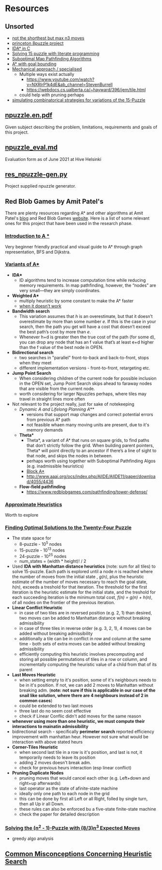 # Resources

## Unsorted
- [not the shorthest but max n3 moves](https://cseweb.ucsd.edu//~ccalabro/essays/15_puzzle.pdf)
- [princeton 8puzzle project](https://www.cs.princeton.edu/courses/archive/spr10/cos226/assignments/8puzzle.html)
- [IDA* in C](https://rosettacode.org/wiki/15_puzzle_solver#IDA.2A)
- [Solving 15 puzzle with literate programming](https://kenogo.org/literate_programming/15_puzzle_solver.pdf)
- [Suboptimal Map Pathfinding Algorithms](https://www.movingai.com/SAS/SUB/)
- [A* with goal bounding](http://www.gameaipro.com/GameAIPro3/GameAIPro3_Chapter22_Faster_A_Star_with_Goal_Bounding.pdf)
- [Mechanical approach / specialised](https://www.kopf.com.br/kaplof/how-to-solve-any-slide-puzzle-regardless-of-its-size/)
    - Multiple ways exist actually
        - https://www.youtube.com/watch?v=NXRIrP1k4dE&ab_channel=StevenBurrell
        - https://webdocs.cs.ualberta.ca/~hayward/396/jem/tile.html
    - could help with pruning perhaps
- [simulating combinatorical strategies for variations of the 15-Puzzle](https://github.com/Kney-Delach/Elysium-Puzzle-Engine)

## [npuzzle.en.pdf](npuzzle.en.pdf)
Given subject describing the problem, limitations, requirements and goals of this project.

## [npuzzle_eval.md](npuzzle_eval.md)
Evaluation form as of June 2021 at Hive Helsinki

## [res_npuzzle-gen.py](res_npuzzle-gen.py)
Project supplied npuzzle generator.

## Red Blob Games by Amit Patel's
There are plenty resources regarding A* and other algorithms at Amit Patel's [blog](http://www-cs-students.stanford.edu/~amitp/) and Red Blob Games [website](https://www.redblobgames.com/). Here is a list of some relevant ones for this project that have been used in the research phase.

### [Introduction to A *](https://www.redblobgames.com/pathfinding/a-star/introduction.html)
Very beginner friendly practical and visual guide to A* through graph representation, BFS and Dijkstra.

### [Variants of A*](http://theory.stanford.edu/~amitp/GameProgramming/Variations.html)
- **IDA\***
    - ID algorithms tend to increase computation time while reducing memory requirements. In map pathfinding, however, the “nodes” are very small―they are simply coordinates.
- **Weighted A\***
    - multiply heuristic by some constant to make the A* faster
    - [when it doesn't work](https://www.cs.unh.edu/~ruml/papers/wted-astar-socs-12.pdf)
- **Bandwidth search**
    - This variation assumes that *h* is an overestimate, but that it doesn’t overestimate by more than some number *e*. If this is the case in your search, then the path you get will have a cost that doesn’t exceed the best path’s cost by more than *e*.
    - Whenever h+d is greater then the true cost of the path (for some d), you can drop any node that has an f value that’s at least e+d higher than the f value of the best node in OPEN.
- **Bidirectional search**
    - two searches in "parallel" front-to-back and back-to-front, stops when they meet
    - different implementation versions - front-to-front, retargeting etc.
- **Jump Point Search**
    - When considering children of the current node for possible inclusion in the OPEN set, Jump Point Search skips ahead to faraway nodes that are visible from the current node.
    - worth considering for larger Npuzzles perhaps, where tiles may travel in straight lines more often
- Not relevant to the project really, just for sake of notekeeping
    - **Dynamic A* and Lifelong Planning A***
        - versions that support map changes and correct potential errors from previous A* path
        - not feasible whaen many moving units are present, due to it's memory demands
    - **Theta\***
        - Theta*, a variant of A* that runs on square grids, to find paths that don’t strictly follow the grid. When building parent pointers, Theta* will point directly to an ancestor if there’s a line of sight to that node, and skips the nodes in between.
        - perhaps worth using together with Suboptimal Pathfinding Algos (e.g. inadmissible heuristics)
        - [Block A*](https://webdocs.cs.ualberta.ca/~holte/Publications/aaai11PeterYapFinal.pdf)
        - http://www.aaai.org/ocs/index.php/AIIDE/AIIDE11/paper/download/4055/4436
    - **Flow-field pathfinding**
        - https://www.redblobgames.com/pathfinding/tower-defense/
### [Approximate Heuristics](http://theory.stanford.edu/~amitp/GameProgramming/Heuristics.html#approximate-heuristics)
Worth to explore

### [Finding Optimal Solutions to the Twenty-Four Puzzle](https://courses.cs.washington.edu/courses/csep573/10wi/korf96.pdf)
-  The state space for
    - 8-puzzle - 10<sup>5</sup> nodes
    - 15-puzzle - 10<sup>13</sup> nodes
    - 24-puzzle - 10<sup>25</sup> nodes
    - num_states = (width * height)! / 2
- Used **IDA with Manhattan distance heuristics** (note: sum for all tiles) to solve 15-puzzle. Each path is explored until  a node *n* is reached where the number of moves from the initial state , *g(n)*, plus the heuristic estimate of the number of moves necessary to reach the goal state, *h(n)*, exceeds a treshold for that iteration. The threshold for the first iteration is the heuristic estimate for the initial state, and the treshold for each succeeding iteration is the minimum total cost, *f(n) = g(n) + h(n)*, of all nodes on the frontier of the previous iteration.
- **Linear Conflict Heuristic**
    - in case of two tiles are in reversed position (e.g. 2, 1) than desired, two moves can be added to Manhattan distance without breaking admissibility
    - in case of three tiles in reverse order (e.g. 3, 2, 1), 4 moves can be added without breaking admissibility
    - additionally a tile can be in conflict in row and column at the same time - both sets of extra moves can be added without breaking admissibility
    - efficiently computing this heuristic involves precomputing and storing all possible permutations of tiles in a row or column, and incrementally computing the heuristic value of a child from that of its parent
- **Last Moves Heuristic**
    - when setting empty to it's position, some of it's neighbours needs to be in it's position. If not, we can add 2 moves to Manhattan without breaking adm. (**note: not sure if this is applicable in our case of the snail like solution, where there are 4 neighbours instead of 2 in common cases**)
    - could be extended to two last moves
    - three last do no seem cost effective
    - check if Linear Conflic didn't add moves for the same reason
- **whenever using more than one heuristic, we must compute their interactions to mainatin admissibility**
- bidirectional search - specifically **perimeter search** reported efficiency improvement with manhattan heur. However not sure what would be interaction with above stated heurs
- **Corner-Tiles Heuristic**
    - when second last tile in a row is it's position, and last is not, it temporarily needs to leave its position
    - adding 2 moves doesn't break adm.
    - check for previous heurs interaction (esp linear conflict)
- **Pruning Duplicate Nodes**
    - pruning moves that would cancel each other (e.g. Left+down and right+up afterwards)
    - last operator as the state of afinite-state machine
    - ideally only one path to each node in the grid
    - this can be done by first all Left or all Right, folled by single turn, then all Up ir all Down.
    - these rules can also be enforced bu a five-state finite-state machine
    - check the paper for detailed description

### [Solving the (n<sup>2</sup> - 1)-Puzzle with (8/3)n<sup>3</sup> Expected Moves](https://www.mdpi.com/1999-4893/8/3/459/pdf)
- greedy algo analysis

## [Common Misconceptions Concerning Heuristic Search](https://aaai.org/ocs/index.php/SOCS/SOCS10/paper/viewFile/2073/2500)

